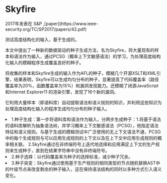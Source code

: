 # Skyfire
<p>2017年发表在 S&P ,[paper](https://www.ieee-security.org/TC/SP2017/papers/42.pdf)</p>
<p>测试高度结构化的输入，基于生成的。</p>
<p>本文中提出了一种新的数据驱动的种子生成方法，名为Skyfire，将大量现有的样本和语法作为输入，通过PCSG（概率上下文敏感语法）的学习，为处理高度结构化输入的模糊程序生成覆盖良好的种子。</p>
<p>将收集的样本和Skyfire生成的输入作为AFL的种子，模糊几个开源XSLT和XML引擎，结果表明，Skyfire可以生成均匀分布的种子，显著提高了代码覆盖率（路径覆盖率为20%，函数覆盖率为15%）和漏洞发现能力。还模糊了闭源JavaScript和Internet Explorer11 的渲染引擎，发现了16个新的漏洞。</p>
<p>它利用大量样本（即语料库）自动提取语法和语义规则的知识，并利用这些知识为处理高度结构化输入的程序生成均匀分布的种子输入。</p>

<li>1.种子生成：第一步将语料库和语法作为输入，分两步生成种子：1.将基于语法的语料库解析为抽象语法树，并学习概率上下文敏感语法（PCSG），他指定语法特征和语义规则。与基于生成的模糊测试中广泛使用的无上下文语法不通，PCSG中的每个生成规则与可以应用生成规则的上下文以及在上下文中应用生成规则的概率相关联。
2.Skyfire通过在非终端符号上迭代地选择和应用满足上下文的生产规则来生成种子，直到在结果字符串中没有非终端符号。</li>
<li>2.种子选择：以代码覆盖率为种子的选择标准，减少种子冗余。</li>
<li>3.种子突变：Skyfire通过使用基于生产规则的相同类型的节点随机替换AST中的叶级节点来改变剩余的种子输入，这在保持语法结构的同时以多种方式引入语义变化。</li>
